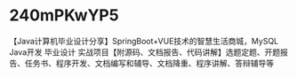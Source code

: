 # 240mPKwYP5
【Java计算机毕业设计分享】SpringBoot+VUE技术的智慧生活商城，MySQL Java开发 毕业设计 实战项目【附源码、文档报告、代码讲解】选题定题、开题报告、任务书、程序开发、文档编写和辅导、文档降重、程序讲解、答辩辅导等
